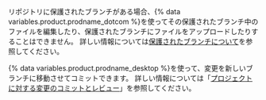 リポジトリに保護されたブランチがある場合、{% data variables.product.prodname_dotcom %}を使ってその保護されたブランチ中のファイルを編集したり、保護されたブランチにファイルをアップロードしたりすることはできません。 詳しい情報については[保護されたブランチについて](/articles/about-protected-branches)を参照してください。

{% data variables.product.prodname_desktop %}を使って、変更を新しいブランチに移動させてコミットできます。 詳しい情報については「[プロジェクトに対する変更のコミットとレビュー](/desktop/contributing-to-projects/committing-and-reviewing-changes-to-your-project)」を参照してください。
